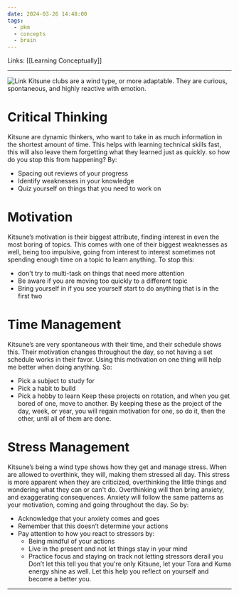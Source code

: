 ```yaml
---
date: 2024-03-26 14:48:00
tags:
  - pkm
  - concepts
  - brain
---
```

Links: [[Learning Conceptually]]

---
![Link](https://youtu.be/IS2Na-mXLr8?si=YtNRVoCilNo7Heyo)
Kitsune clubs are a wind type, or more adaptable. They are curious, spontaneous, and highly reactive with emotion.
# Critical Thinking
Kitsune are dynamic thinkers, who want to take in as much information in the shortest amount of time. This helps with learning technical skills fast, this will also leave them forgetting what they learned just as quickly. so how do you stop this from happening? By:
- Spacing out reviews of your progress
- Identify weaknesses in your knowledge
- Quiz yourself on things that you need to work on
# Motivation
Kitsune’s motivation is their biggest attribute, finding interest in even the most boring of topics. This comes with one of their biggest weaknesses as well, being too impulsive, going from interest to interest sometimes not spending enough time on a topic to learn anything. To stop this:
- don't try to multi-task on things that need more attention
- Be aware if you are moving too quickly to a different topic
- Bring yourself in if you see yourself start to do anything that is in the first two
# Time Management
Kitsune’s are very spontaneous with their time, and their schedule shows this. Their motivation changes throughout the day, so not having a set schedule works in their favor. Using this motivation on one thing will help me better when doing anything. So:
- Pick a subject to study for
- Pick a habit to build
- Pick a hobby to learn
Keep these projects on rotation, and when you get bored of one, move to another. By keeping these as the project of the day, week, or year, you will regain motivation for one, so do it, then the other, until all of them are done.
# Stress Management
Kitsune’s being a wind type shows how they get and manage stress. When are allowed to overthink, they will, making them stressed all day. This stress is more apparent when they are criticized, overthinking the little things and wondering what they can or can't do. Overthinking will then bring anxiety, and exaggerating consequences. Anxiety will follow the same patterns as your motivation, coming and going throughout the day. So by:
- Acknowledge that your anxiety comes and goes
- Remember that this doesn’t determine your actions
- Pay attention to how you react to stressors by:
	- Being mindful of your actions
	- Live in the present and not let things stay in your mind
	- Practice focus and staying on track not letting stressors derail you
Don’t let this tell you that you're only Kitsune, let your Tora and Kuma energy shine as well. Let this help you reflect on yourself and become a better you.
---
